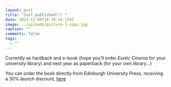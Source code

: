 ```yaml
---
layout: post
title: "Just published!!! "
date: 2023-12-06T16:39:54.139Z
image: ../uploads/picture-1-copy.jpg
caption: ""
comments: false
tags:
  - ""
---
```

Currently as hardback and e-book (hope you'll order *Exotic Cinema* for your university library) and next year as paperback (for your own library...)

You can order the book directly from Edinburgh University Press, receiving a 30% launch discount, [here](https://edinburghuniversitypress.com/book-exotic-cinema.html?fbclid=IwAR06SHSxPPhvKZk30x5PhJPRZFop_LF3pUBm8D8wXLhvhEQgF-38HxhuNDs)